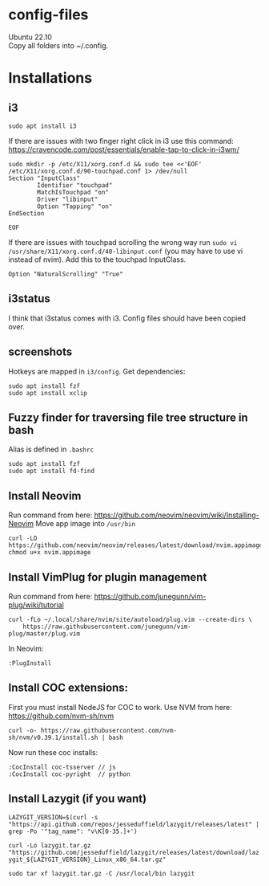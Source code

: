 # config-files

Ubuntu 22.10  
Copy all folders into ~/.config.

# Installations
## i3
```sudo apt install i3```

If there are issues with two finger right click in i3 use this command: https://cravencode.com/post/essentials/enable-tap-to-click-in-i3wm/
```
sudo mkdir -p /etc/X11/xorg.conf.d && sudo tee <<'EOF' /etc/X11/xorg.conf.d/90-touchpad.conf 1> /dev/null
Section "InputClass"
        Identifier "touchpad"
        MatchIsTouchpad "on"
        Driver "libinput"
        Option "Tapping" "on"
EndSection

EOF
```

If there are issues with touchpad scrolling the wrong way run ```sudo vi /usr/share/X11/xorg.conf.d/40-libinput.conf``` (you may have to use vi instead of nvim). Add this to the touchpad InputClass.
```
Option "NaturalScrolling" "True"
```

## i3status
I think that i3status comes with i3. Config files should have been copied over.

## screenshots
Hotkeys are mapped in ```i3/config```. Get dependencies:
```
sudo apt install fzf
sudo apt install xclip
```

## Fuzzy finder for traversing file tree structure in bash
Alias is defined in ```.bashrc```
```
sudo apt install fzf
sudo apt install fd-find
```

## Install Neovim
Run command from here: https://github.com/neovim/neovim/wiki/Installing-Neovim
Move app image into ```/usr/bin```
```
curl -LO https://github.com/neovim/neovim/releases/latest/download/nvim.appimage
chmod u+x nvim.appimage
```

## Install VimPlug for plugin management
Run command from here: https://github.com/junegunn/vim-plug/wiki/tutorial
```
curl -fLo ~/.local/share/nvim/site/autoload/plug.vim --create-dirs \
    https://raw.githubusercontent.com/junegunn/vim-plug/master/plug.vim
```
In Neovim:
```
:PlugInstall
```

## Install COC extensions:
First you must install NodeJS for COC to work. Use NVM from here: https://github.com/nvm-sh/nvm
```
curl -o- https://raw.githubusercontent.com/nvm-sh/nvm/v0.39.1/install.sh | bash
```

Now run these coc installs:
```
:CocInstall coc-tsserver // js
:CocInstall coc-pyright  // python
```

## Install Lazygit (if you want)
```LAZYGIT_VERSION=$(curl -s "https://api.github.com/repos/jesseduffield/lazygit/releases/latest" | grep -Po '"tag_name": "v\K[0-35.]+')```

```curl -Lo lazygit.tar.gz "https://github.com/jesseduffield/lazygit/releases/latest/download/lazygit_${LAZYGIT_VERSION}_Linux_x86_64.tar.gz"```

```sudo tar xf lazygit.tar.gz -C /usr/local/bin lazygit```
